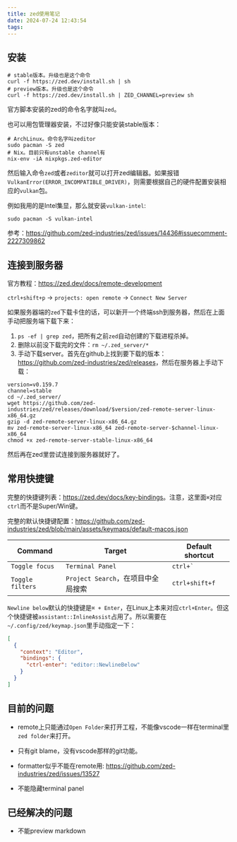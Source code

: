 ```yaml
---
title: zed使用笔记
date: 2024-07-24 12:43:54
tags:
---
```


## 安装

```shell
# stable版本。升级也是这个命令
curl -f https://zed.dev/install.sh | sh
# preview版本。升级也是这个命令
curl -f https://zed.dev/install.sh | ZED_CHANNEL=preview sh
```

官方脚本安装的zed的命令名字就叫`zed`。

也可以用包管理器安装，不过好像只能安装stable版本：

```shell
# ArchLinux。命令名字叫zeditor
sudo pacman -S zed
# Nix。目前只有unstable channel有
nix-env -iA nixpkgs.zed-editor
```

然后输入命令`zed`或者`zeditor`就可以打开zed编辑器。如果报错`VulkanError(ERROR_INCOMPATIBLE_DRIVER)`，则需要根据自己的硬件配置安装相应的`vulkan`包。

例如我用的是Intel集显，那么就安装`vulkan-intel`:

```shell
sudo pacman -S vulkan-intel
```

参考：<https://github.com/zed-industries/zed/issues/14436#issuecomment-2227309862>

## 连接到服务器

官方教程：<https://zed.dev/docs/remote-development>

`ctrl+shift+p` -> `projects: open remote` -> `Connect New Server`

如果服务器端的`zed`下载卡住的话，可以新开一个终端ssh到服务器，然后在上面手动把服务端下载下来：

1. `ps -ef | grep zed`，把所有之前`zed`自动创建的下载进程杀掉。
2. 删除以前没下载完的文件：`rm ~/.zed_server/*`
3. 手动下载server。首先在github上找到要下载的版本：<https://github.com/zed-industries/zed/releases>，然后在服务器上手动下载：

```shell
version=v0.159.7
channel=stable
cd ~/.zed_server/
wget https://github.com/zed-industries/zed/releases/download/$version/zed-remote-server-linux-x86_64.gz
gzip -d zed-remote-server-linux-x86_64.gz
mv zed-remote-server-linux-x86_64 zed-remote-server-$channel-linux-x86_64
chmod +x zed-remote-server-stable-linux-x86_64
```

然后再在zed里尝试连接到服务器就好了。

## 常用快捷键

完整的快捷键列表：<https://zed.dev/docs/key-bindings>。注意，这里面`⌘`对应`ctrl`而不是Super/Win键。

完整的默认快捷键配置：<https://github.com/zed-industries/zed/blob/main/assets/keymaps/default-macos.json>

| Command | Target | Default shortcut |
| ---- | ---- | ---- |
| `Toggle focus` | `Terminal Panel` | `` ctrl+` `` |
| `Toggle filters` | `Project Search`，在项目中全局搜索 | `ctrl+shift+f` |

`Newline below`默认的快捷键是`⌘ + Enter`，在Linux上本来对应`ctrl+Enter`。但这个快捷键被`assistant::InlineAssist`占用了。所以需要在`~/.config/zed/keymap.json`里手动指定一下：

```json
[
  {
    "context": "Editor",
    "bindings": {
      "ctrl-enter": "editor::NewlineBelow"
    }
  }
]
```

## 目前的问题

- remote上只能通过`Open Folder`来打开工程，不能像vscode一样在terminal里`zed folder`来打开。

- 只有git blame，没有vscode那样的git功能。

- formatter似乎不能在remote用: <https://github.com/zed-industries/zed/issues/13527>

- 不能隐藏terminal panel

## 已经解决的问题

- 不能preview markdown
